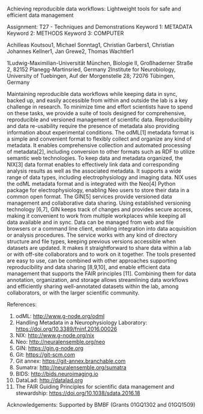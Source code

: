 Achieving reproducible data workflows: Lightweight tools for safe and efficient data management

Assignment: T27 - Techniques and Demonstrations
Keyword 1:  METADATA
Keyword 2:  METHODS
Keyword 3:  COMPUTER

Achilleas Koutsou1, Michael Sonntag1, Christian Garbers1, Christian Johannes Kellner1, Jan Grewe2, Thomas Wachtler1

1Ludwig-Maximilian-Universität München, Biologie II, Großhaderner Straße 2, 82152 Planegg-Martinsried, Germany 
2Institute for Neurobiology, University of Tuebingen, Auf der Morgenstelle 28; 72076 Tübingen, Germany

Maintaining reproducible data workflows while keeping data in sync, backed up, and easily accessible from within and outside the lab is a key challenge in research. To minimize time and effort scientists have to spend on these tasks, we provide a suite of tools designed for comprehensive, reproducible and versioned management of scientific data. 
Reproducibility and data re-usability require the presence of metadata also providing information about experimental conditions. The odML[1] metadata format is a simple and convenient format to flexibly collect and organize any kind of metadata. It enables comprehensive collection and automated processing of metadata[2], including conversion to other formats such as RDF to utilize semantic web technologies. 
To keep data and metadata organized, the NIX[3] data format enables to effectively link data and corresponding analysis results as well as the associated metadata. It supports a wide range of data types, including electrophysiology and imaging data. NIX uses the odML metadata format and is integrated with the Neo[4] Python package for electrophysiology, enabling Neo users to store their data in a common open format. 
The GIN[5] services provide versioned data management and collaborative data sharing. Using established versioning technology [6,7], GIN keeps track of changes and provides secure access, making it convenient to work from multiple workplaces while keeping all data available and in sync. Data can be managed from web and file browsers or a command line client, enabling integration into data acquisition or analysis procedures. The service works with any kind of directory structure and file types, keeping previous versions accessible when datasets are updated. It makes it straightforward to share data within a lab or with off-site collaborators and to work on it together. 
The tools presented are easy to use, can be combined with other approaches supporting reproducibility and data sharing [8,9,10], and enable efficient data management that supports the FAIR principles [11]. Combining them for data annotation, organization, and storage allows streamlining data workflows and efficiently sharing well-annotated datasets within the lab, among collaborators, or with the larger scientific community. 

References: 
1. odML: http://www.g-node.org/odml 
2. Handling Metadata in a Neurophysiology Laboratory: https://doi.org/10.3389/fninf.2016.00026 
3. NIX: http://www.g-node.org/nix 
4. Neo: http://neuralensemble.org/neo 
5. GIN: https://gin.g-node.org 
6. Git: https://git-scm.com 
7. Git annex: https://git-annex.branchable.com 
8. Sumatra: http://neuralensemble.org/sumatra 
9. BIDS: http://bids.neuroimaging.io 
10. DataLad: http://datalad.org 
11. The FAIR Guiding Principles for scientific data management and stewardship: https://doi.org/10.1038/sdata.2016.18 

Acknowledgements: 
Supported by BMBF (Grants 01GQ1302 and 01GQ1509)

